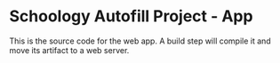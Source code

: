 # Schoology Autofill Project - App

This is the source code for the web app. A build step will compile it and move its artifact to a web server.
